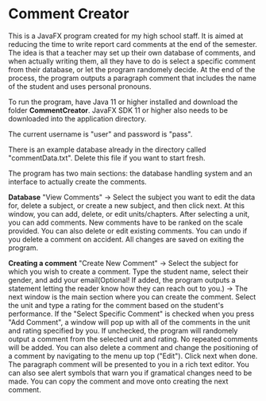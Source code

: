 # Comment Creator

This is a JavaFX program created for my high school staff. It is aimed at reducing the time to write report card comments at the end of the semester. The idea is that a teacher may set up their own database of comments, and when actually writing them, all they have to do is select a specific comment from their database, or let the program randomely decide. At the end of the process, the program outputs a paragraph comment that includes the name of the student and uses personal pronouns.

To run the program, have Java 11 or higher installed and download the folder **CommentCreator**. JavaFX SDK 11 or higher also needs to be downloaded into the application directory.

The current username is "user" and password is "pass".

There is an example database already in the directory called "commentData.txt". Delete this file if you want to start fresh.

The program has two main sections: the database handling system and an interface to actually create the comments.

**Database**
"View Comments" -> Select the subject you want to edit the data for, delete a subject, or create a new subject, and then click next. At this window, you can add, delete, or edit units/chapters. After selecting a unit, you can add comments. New comments have to be ranked on the scale provided. You can also delete or edit existing comments. You can undo if you delete a comment on accident. All changes are saved on exiting the program.

**Creating a comment**
"Create New Comment" -> Select the subject for which you wish to create a comment. Type the student name, select their gender, and add your email(Optional! If added, the program outputs a statement letting the reader know how they can reach out to you.) -> The next window is the main section where you can create the comment. Select the unit and type a rating for the comment based on the student's performance. If the "Select Specific Comment" is checked when you press "Add Comment", a window will pop up with all of the comments in the unit and rating specified by you. If unchecked, the program will randomely output a comment from the selected unit and rating. No repeated comments will be added. You can also delete a comment and change the positioning of a comment by navigating to the menu up top ("Edit"). Click next when done. The paragraph comment will be presented to you in a rich text editor. You can also see alert symbols that warn you if gramatical changes need to be made. You can copy the comment and move onto creating the next comment.
